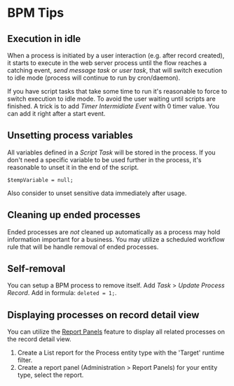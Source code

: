 # BPM Tips

## Execution in idle

When a process is initiated by a user interaction (e.g. after record created), it starts to execute in the web server
process until the flow reaches a catching event, *send message task* or *user task*, that will switch execution to idle mode (process will continue
to run by cron/daemon). 

If you have script tasks that take some time to run it's reasonable to force to switch execution to idle mode.
To avoid the user waiting until scripts are finished. A trick is to add *Timer Intermidiate Event* with 0 timer value.
You can add it right after a start event.

## Unsetting process variables

All variables defined in a *Script Task* will be stored in the process. If you don't need a specific variable to be used further in the process, it's reasonable to unset it in the end of the script.

```
$tempVariable = null;
```

Also consider to unset sensitive data immediately after usage.

## Cleaning up ended processes

Ended processes are *not* cleaned up automatically as a process may hold information important for a business. You may utilize a scheduled workflow rule that will be handle removal of ended processes.

## Self-removal

You can setup a BPM process to remove itself. Add *Task* > *Update Process Record*. Add in formula: `deleted = 1;`.

## Displaying processes on record detail view

You can utilize the [Report Panels](../user-guide/reports.md#report-panels) feature to display all related processes on the record detail view.

1. Create a List report for the Process entity type with the 'Target' runtime filter.
2. Create a report panel (Administration > Report Panels) for your entity type, select the report.
